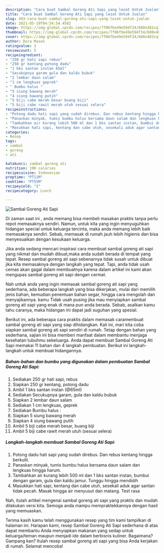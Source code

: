 ```yaml
---
description: "Cara buat Sambal Goreng Ati Sapi yang lezat Untuk Jualan"
title: "Cara buat Sambal Goreng Ati Sapi yang lezat Untuk Jualan"
slug: 493-cara-buat-sambal-goreng-ati-sapi-yang-lezat-untuk-jualan
date: 2021-05-19T04:54:54.458Z
image: https://img-global.cpcdn.com/recipes/7f06fbe49e594f34/680x482cq70/sambal-goreng-ati-sapi-foto-resep-utama.jpg
thumbnail: https://img-global.cpcdn.com/recipes/7f06fbe49e594f34/680x482cq70/sambal-goreng-ati-sapi-foto-resep-utama.jpg
cover: https://img-global.cpcdn.com/recipes/7f06fbe49e594f34/680x482cq70/sambal-goreng-ati-sapi-foto-resep-utama.jpg
author: Dora Mason
ratingvalue: 3
reviewcount: 5
recipeingredient:
- "250 gr hati sapi rebus"
- "250 gr kentang potong dadu"
- "1 bks santan instan 65ml"
- "Secukupnya garam gula dan kaldu bubuk"
- "2 lembar daun salam"
- "1 cm lengkuas geprek"
- " Bumbu halus "
- "5 siung bawang merah"
- "4 siung bawang putih"
- "5 biji cabe merah besar buang biji"
- "5 biji cabe rawit merah utuh sesuai selera"
recipeinstructions:
- "Potong dadu hati sapi yang sudah direbus. Dan rebus kentang hingga berkulit."
- "Panaskan minyak, tumis bumbu halus bersama daun salam dan lengkuas hingga harum."
- "Tambahkan air kurang lebih 500 ml dan 1 bks santan instan, bumbui dengan garam, gula dan kaldu jamur. Tunggu hingga mendidih"
- "Masukkan hati sapi, kentang dan cabe utuh, sesekali aduk agar santan tidak pecah. Masak hingga air menyusut dan matang. Test rasa"
categories:
- Resep
tags:
- sambal
- goreng
- ati

katakunci: sambal goreng ati 
nutrition: 190 calories
recipecuisine: Indonesian
preptime: "PT11M"
cooktime: "PT55M"
recipeyield: "2"
recipecategory: Lunch

---
```



![Sambal Goreng Ati Sapi](https://img-global.cpcdn.com/recipes/7f06fbe49e594f34/680x482cq70/sambal-goreng-ati-sapi-foto-resep-utama.jpg)

Di zaman  saat ini , anda memang bisa membeli masakan praktis tanpa perlu repot memasaknya sendiri. Namun, untuk kita yang ingin menyuguhkan hidangan special untuk keluarga tercinta, maka anda memang lebih baik memasaknya sendiri. Sebab, memasak di rumah jauh lebih higienis dan bisa menyesuaikan dengan kesukaan keluarga.

Jika anda sedang mencari inspirasi cara membuat sambal goreng ati sapi yang nikmat dan mudah dibuat,maka anda sudah berada di tempat yang tepat. Resep sambal goreng ati sapi  sebenarnya tidak susah untuk dibuat jika kita memasaknya dengan langkah yang tepat. Tapi, anda tidak usah cemas akan gagal dalam membuatnya 
karena dalam artikel ini kami akan mengupas sambal goreng ati sapi dengan cermat.  



Nah untuk anda yang ingin memasak sambal goreng ati sapi yang sederhana, ada beberapa langkah yang bisa dikerjakan, mulai dari memilih jenis bahan, kemudian penentuan bahan segar, hingga cara mengolah dan menyajikannya. kamu Tidak usah pusing jika mau menyiapkan sambal goreng ati sapi yang enak di mana pun anda berada. Sebab, asalkan kamu  tahu caranya, maka hidangan ini dapat jadi suguhan yang spesial.

Berikut ini, ada beberapa cara praktis  dalam memasak caramembuat sambal goreng ati sapi yang siap dihidangkan. Kali ini, mari kita coba siapkan sambal goreng ati sapi sendiri di rumah. Tetap dengan bahan yang sederhana, sajian ini bisa memberi manfaat dalam membantu menjaga kesehatan tubuhmu sekeluarga. Anda dapat membuat Sambal Goreng Ati Sapi memakai 11 bahan dan 4 langkah pembuatan. Berikut ini langkah-langkah untuk membuat hidangannya.

<!--inarticleads1-->

##### Bahan-bahan dan bumbu yang digunakan dalam pembuatan Sambal Goreng Ati Sapi:

1. Sediakan 250 gr hati sapi, rebus
1. Siapkan 250 gr kentang, potong dadu
1. Ambil 1 bks santan instan (@65ml)
1. Sediakan Secukupnya garam, gula dan kaldu bubuk
1. Siapkan 2 lembar daun salam
1. Sediakan 1 cm lengkuas, geprek
1. Sediakan  Bumbu halus :
1. Siapkan 5 siung bawang merah
1. Siapkan 4 siung bawang putih
1. Ambil 5 biji cabe merah besar, buang biji
1. Ambil 5 biji cabe rawit merah utuh (sesuai selera)




<!--inarticleads2-->

##### Langkah-langkah membuat Sambal Goreng Ati Sapi:

1. Potong dadu hati sapi yang sudah direbus. Dan rebus kentang hingga berkulit.
1. Panaskan minyak, tumis bumbu halus bersama daun salam dan lengkuas hingga harum.
1. Tambahkan air kurang lebih 500 ml dan 1 bks santan instan, bumbui dengan garam, gula dan kaldu jamur. Tunggu hingga mendidih
1. Masukkan hati sapi, kentang dan cabe utuh, sesekali aduk agar santan tidak pecah. Masak hingga air menyusut dan matang. Test rasa




Nah, itulah artikel mengenai  sambal goreng ati sapi  yang praktis dan mudah dilakukan versi kita. Semoga anda mampu mempraktekkannya dengan hasil yang memuaskan. 

Terima kasih kamu telah menggunakan resep yang tim kami tampilkan di halaman ini. Harapan kami, resep  Sambal Goreng Ati Sapi sederhana di atas dapat membantu Anda menyiapkan makanan yang sedap untuk keluarga/teman maupun menjadi ide dalam berbisnis kuliner. Bagaimana? Gampang kan? Itulah resep sambal goreng ati sapi yang bisa Anda kerjakan di rumah. Selamat mencoba!

